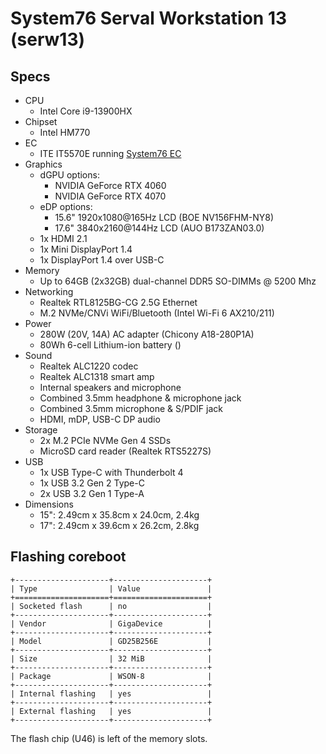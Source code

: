 # System76 Serval Workstation 13 (serw13)

## Specs

- CPU
  - Intel Core i9-13900HX
- Chipset
  - Intel HM770
- EC
  - ITE IT5570E running [System76 EC](https://github.com/system76/ec)
- Graphics
  - dGPU options:
    - NVIDIA GeForce RTX 4060
    - NVIDIA GeForce RTX 4070
  - eDP options:
    - 15.6" 1920x1080@165Hz LCD (BOE NV156FHM-NY8)
    - 17.6" 3840x2160@144Hz LCD (AUO B173ZAN03.0)
  - 1x HDMI 2.1
  - 1x Mini DisplayPort 1.4
  - 1x DisplayPort 1.4 over USB-C
- Memory
  - Up to 64GB (2x32GB) dual-channel DDR5 SO-DIMMs @ 5200 Mhz
- Networking
  - Realtek RTL8125BG-CG 2.5G Ethernet
  - M.2 NVMe/CNVi WiFi/Bluetooth (Intel Wi-Fi 6 AX210/211)
- Power
  - 280W (20V, 14A) AC adapter (Chicony A18-280P1A)
  - 80Wh 6-cell Lithium-ion battery ()
- Sound
  - Realtek ALC1220 codec
  - Realtek ALC1318 smart amp
  - Internal speakers and microphone
  - Combined 3.5mm headphone & microphone jack
  - Combined 3.5mm microphone & S/PDIF jack
  - HDMI, mDP, USB-C DP audio
- Storage
  - 2x M.2 PCIe NVMe Gen 4 SSDs
  - MicroSD card reader (Realtek RTS5227S)
- USB
  - 1x USB Type-C with Thunderbolt 4
  - 1x USB 3.2 Gen 2 Type-C
  - 2x USB 3.2 Gen 1 Type-A
- Dimensions
  - 15": 2.49cm x 35.8cm x 24.0cm, 2.4kg
  - 17": 2.49cm x 39.6cm x 26.2cm, 2.8kg

## Flashing coreboot

```eval_rst
+---------------------+---------------------+
| Type                | Value               |
+=====================+=====================+
| Socketed flash      | no                  |
+---------------------+---------------------+
| Vendor              | GigaDevice          |
+---------------------+---------------------+
| Model               | GD25B256E           |
+---------------------+---------------------+
| Size                | 32 MiB              |
+---------------------+---------------------+
| Package             | WSON-8              |
+---------------------+---------------------+
| Internal flashing   | yes                 |
+---------------------+---------------------+
| External flashing   | yes                 |
+---------------------+---------------------+
```

The flash chip (U46) is left of the memory slots.
